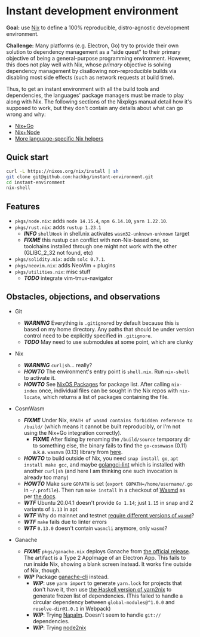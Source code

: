 # Instant development environment

**Goal:** use [Nix](https://nixos.org/download.html) to define a 100% reproducible,
distro-agnostic development environment.

**Challenge:** Many platforms (e.g. Electron, Go) try to provide their own
solution to dependency management as a "side quest" to their primary objective
of being a general-purpose programming environment. However, this does not play
well with Nix, whose _primary_ objective is solving dependency management by
disallowing non-reproducible builds via disabling most side effects (such as
network requests at build time).

Thus, to get an instant environment with all the build tools and dependencies,
the languages' package managers must be made to play along with Nix. The
following sections of the Nixpkgs manual detail how it's supposed to work,
but they don't contain any details about what can go wrong and why:
* [Nix+Go](https://nixos.org/manual/nixpkgs/stable/#sec-language-go)
* [Nix+Node](https://nixos.org/manual/nixpkgs/stable/#node.js)
* [More language-specific Nix helpers](https://nixos.wiki/wiki/Language-specific_package_helpers)

## Quick start

```sh
curl -L https://nixos.org/nix/install | sh
git clone git@github.com:hackbg/instant-environment.git
cd instant-environment
nix-shell
```

## Features

* `pkgs/node.nix`: adds `node 14.15.4`, `npm 6.14.10`, `yarn 1.22.10`.
* `pkgs/rust.nix`: adds `rustup 1.23.1`
  * ***INFO*** `shellHook` in shell.nix activates `wasm32-unknown-unknown` target
  * ***FIXME*** this rustup can conflict with non-Nix-based one, so toolchains
    installed through one might not work with the other
    (GLIBC_2_32 not found, etc)
* `pkgs/solidity.nix`: adds `solc 0.7.1`.
* `pkgs/neovim.nix`: adds NeoVim + plugins
* `pkgs/utilities.nix`: misc stuff
  * ***TODO*** integrate vim-tmux-navigator

## Obstacles, objections, and observations

* Git
  * ***WARNING*** Everything is `.gitignore`d by default because this is
    based on my home directory. Any paths that should be under version control
    need to be explicitly specified in `.gitignore`.
  * ***TODO*** May need to use submodules at some point, which are clunky

* Nix
  * ***WARNING*** `curl|sh`... really?
  * ***HOWTO*** The environment's entry point is `shell.nix`.
    Run `nix-shell` to activate it.
  * ***HOWTO*** See [NixOS Packages](https://search.nixos.org/packages) for
    package list. After calling `nix-index` once, individual files can be sought
    in the Nix repos with `nix-locate`, which returns a list of packages
    containing the file.

* CosmWasm
  * ***FIXME*** Under Nix, `RPATH of wasmd contains forbidden reference
    to /build/` (which means it cannot be built reproducibly, or I'm not using the
    Nix+Go integration correctly).
    * **FIXME** After fixing by renaming the `/build/source` temporary dir to
      something else, the binary fails to find the `go-cosmwasm` (0.11) a.k.a.
      `wasmvm` (0.13) library from [here](https://github.com/CosmWasm/wasmvm).
  * ***HOWTO*** to build outside of Nix, you need `snap install go`,
    `apt install make gcc`, and maybe [golangci-lint](https://golangci-lint.run/usage/install/#linux-and-windows)
    which is installed with another `curl|sh` (and here I am thinking one such
    invocation is already too many)
  * ***HOWTO*** Make sure `GOPATH` is set
    (`export GOPATH=/home/username/.go` in `~/.profile`).
    Then run `make install` in a checkout of [Wasmd](https://github.com/CosmWasm/wasmd/tree/v0.13.0)
    as per [the docs](https://docs.cosmwasm.com/0.13/getting-started/installation.html).
  * ***WTF*** Ubuntu 20.04.1 doesn't provide `Go 1.14`;
    just `1.15` in snap and 2 variants of `1.13` in apt
  * ***WTF***  Why do mainnet and testnet [require different versions
    of `wasmd`](https://docs.cosmwasm.com/v0.13/getting-started/installation.html#wasmd)?
  * ***WTF*** `make` fails due to linter errors
  * ***WTF*** `0.13.0` doesn't contain `wasmcli` anymore, only `wasmd`?

* Ganache
  * ***FIXME*** `pkgs/ganache.nix` deploys Ganache from
    [the official release](https://github.com/trufflesuite/ganache/releases/download/v2.5.4/ganache-2.5.4-linux-x86_64.AppImage).
    The artifact is a Type 2 AppImage of an Electron App.
    This fails to run inside Nix, showing a blank screen instead.
    It works fine outside of Nix, though.
  * ***WIP*** Package [ganache-cli](https://github.com/trufflesuite/ganache-cli)
    instead.
    * ***WIP***: use `yarn import` to generate `yarn.lock` for projects that don't
      have it, then use [the Haskell version of yarn2nix](https://github.com/Profpatsch/yarn2nix)
      to generate frozen list of dependencies. (This failed to handle a circular
      dependency between `global-modules@^1.0.0` and `resolve-dir@1.0.1` in
      Webpack)
    * ***WIP***: Trying [Napalm](https://github.com/nmattia/napalm).
      Doesn't seem to handle `git://` dependencies.
    * ***WIP***: Trying [node2nix](https://github.com/svanderburg/node2nix)

